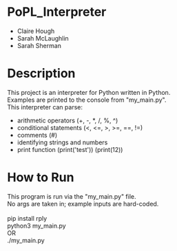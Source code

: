 # PoPL_Interpreter
- Claire Hough
- Sarah McLaughlin
- Sarah Sherman

# Description
This project is an interpreter for Python written in Python.\
Examples are printed to the console from "my_main.py".\
This interpreter can parse:
- arithmetic operators (+, -, *, /, %, ^)
- conditional statements (<, <=, >, >=, ==, !=)
- comments (#)
- identifying strings and numbers
- print function (print('test')) (print(12))

# How to Run
This program is run via the "my_main.py" file.\
No args are taken in; example inputs are hard-coded.\
\
pip install rply\
python3 my_main.py\
OR\
./my_main.py
